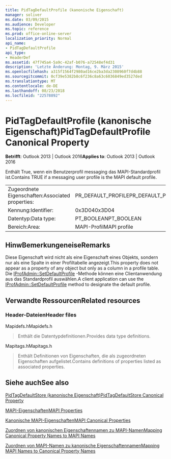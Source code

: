 ```yaml
---
title: PidTagDefaultProfile (kanonische Eigenschaft)
manager: soliver
ms.date: 03/09/2015
ms.audience: Developer
ms.topic: reference
ms.prod: office-online-server
localization_priority: Normal
api_name:
- PidTagDefaultProfile
api_type:
- HeaderDef
ms.assetid: 47f745a4-5a9c-42af-b076-a72548ef4d31
description: 'Letzte Änderung: Montag, 9. März 2015'
ms.openlocfilehash: a315f1564f2980ad16ce2ba3da2308960f7d4b88
ms.sourcegitcommit: 0cf39e5382b8c6f236c8a63c6036849ed3527ded
ms.translationtype: MT
ms.contentlocale: de-DE
ms.lasthandoff: 08/23/2018
ms.locfileid: "22578892"
---
```

# <a name="pidtagdefaultprofile-canonical-property"></a><span data-ttu-id="adcf9-103">PidTagDefaultProfile (kanonische Eigenschaft)</span><span class="sxs-lookup"><span data-stu-id="adcf9-103">PidTagDefaultProfile Canonical Property</span></span>

  
  
<span data-ttu-id="adcf9-104">**Betrifft**: Outlook 2013 | Outlook 2016</span><span class="sxs-lookup"><span data-stu-id="adcf9-104">**Applies to**: Outlook 2013 | Outlook 2016</span></span> 
  
<span data-ttu-id="adcf9-105">Enthält True, wenn ein Benutzerprofil messaging das MAPI-Standardprofil ist.</span><span class="sxs-lookup"><span data-stu-id="adcf9-105">Contains TRUE if a messaging user profile is the MAPI default profile.</span></span>
  
|||
|:-----|:-----|
|<span data-ttu-id="adcf9-106">Zugeordnete Eigenschaften:</span><span class="sxs-lookup"><span data-stu-id="adcf9-106">Associated properties:</span></span>  <br/> |<span data-ttu-id="adcf9-107">PR_DEFAULT_PROFILE</span><span class="sxs-lookup"><span data-stu-id="adcf9-107">PR_DEFAULT_PROFILE</span></span>  <br/> |
|<span data-ttu-id="adcf9-108">Kennung:</span><span class="sxs-lookup"><span data-stu-id="adcf9-108">Identifier:</span></span>  <br/> |<span data-ttu-id="adcf9-109">0x3D04</span><span class="sxs-lookup"><span data-stu-id="adcf9-109">0x3D04</span></span>  <br/> |
|<span data-ttu-id="adcf9-110">Datentyp:</span><span class="sxs-lookup"><span data-stu-id="adcf9-110">Data type:</span></span>  <br/> |<span data-ttu-id="adcf9-111">PT_BOOLEAN</span><span class="sxs-lookup"><span data-stu-id="adcf9-111">PT_BOOLEAN</span></span>  <br/> |
|<span data-ttu-id="adcf9-112">Bereich:</span><span class="sxs-lookup"><span data-stu-id="adcf9-112">Area:</span></span>  <br/> |<span data-ttu-id="adcf9-113">MAPI-Profil</span><span class="sxs-lookup"><span data-stu-id="adcf9-113">MAPI profile</span></span>  <br/> |
   
## <a name="remarks"></a><span data-ttu-id="adcf9-114">HinwBemerkungeneise</span><span class="sxs-lookup"><span data-stu-id="adcf9-114">Remarks</span></span>

<span data-ttu-id="adcf9-115">Diese Eigenschaft wird nicht als eine Eigenschaft eines Objekts, sondern nur als eine Spalte in einer Profiltabelle angezeigt.</span><span class="sxs-lookup"><span data-stu-id="adcf9-115">This property does not appear as a property of any object but only as a column in a profile table.</span></span> <span data-ttu-id="adcf9-116">Die [IProfAdmin::SetDefaultProfile](iprofadmin-setdefaultprofile.md) -Methode können eine Clientanwendung aus das Standardprofil auswählen.</span><span class="sxs-lookup"><span data-stu-id="adcf9-116">A client application can use the [IProfAdmin::SetDefaultProfile](iprofadmin-setdefaultprofile.md) method to designate the default profile.</span></span> 
  
## <a name="related-resources"></a><span data-ttu-id="adcf9-117">Verwandte Ressourcen</span><span class="sxs-lookup"><span data-stu-id="adcf9-117">Related resources</span></span>

### <a name="header-files"></a><span data-ttu-id="adcf9-118">Header-Dateien</span><span class="sxs-lookup"><span data-stu-id="adcf9-118">Header files</span></span>

<span data-ttu-id="adcf9-119">Mapidefs.h</span><span class="sxs-lookup"><span data-stu-id="adcf9-119">Mapidefs.h</span></span>
  
> <span data-ttu-id="adcf9-120">Enthält die Datentypdefinitionen.</span><span class="sxs-lookup"><span data-stu-id="adcf9-120">Provides data type definitions.</span></span>
    
<span data-ttu-id="adcf9-121">Mapitags.h</span><span class="sxs-lookup"><span data-stu-id="adcf9-121">Mapitags.h</span></span>
  
> <span data-ttu-id="adcf9-122">Enthält Definitionen von Eigenschaften, die als zugeordneten Eigenschaften aufgelistet.</span><span class="sxs-lookup"><span data-stu-id="adcf9-122">Contains definitions of properties listed as associated properties.</span></span>
    
## <a name="see-also"></a><span data-ttu-id="adcf9-123">Siehe auch</span><span class="sxs-lookup"><span data-stu-id="adcf9-123">See also</span></span>



[<span data-ttu-id="adcf9-124">PidTagDefaultStore (kanonische Eigenschaft)</span><span class="sxs-lookup"><span data-stu-id="adcf9-124">PidTagDefaultStore Canonical Property</span></span>](pidtagdefaultstore-canonical-property.md)


[<span data-ttu-id="adcf9-125">MAPI-Eigenschaften</span><span class="sxs-lookup"><span data-stu-id="adcf9-125">MAPI Properties</span></span>](mapi-properties.md)
  
[<span data-ttu-id="adcf9-126">Kanonische MAPI-Eigenschaften</span><span class="sxs-lookup"><span data-stu-id="adcf9-126">MAPI Canonical Properties</span></span>](mapi-canonical-properties.md)
  
[<span data-ttu-id="adcf9-127">Zuordnen von kanonischen Eigenschaftennamen zu MAPI-Namen</span><span class="sxs-lookup"><span data-stu-id="adcf9-127">Mapping Canonical Property Names to MAPI Names</span></span>](mapping-canonical-property-names-to-mapi-names.md)
  
[<span data-ttu-id="adcf9-128">Zuordnen von MAPI-Namen zu kanonische Eigenschaftennamen</span><span class="sxs-lookup"><span data-stu-id="adcf9-128">Mapping MAPI Names to Canonical Property Names</span></span>](mapping-mapi-names-to-canonical-property-names.md)

